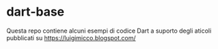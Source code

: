 # dart-base

Questa repo contiene alcuni esempi di codice Dart a suporto degli aticoli pubblicati su https://luigimicco.blogspot.com/

